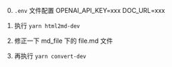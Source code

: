 0. `.env` 文件配置 OPENAI_API_KEY=xxx  DOC_URL=xxx

1. 执行 `yarn html2md-dev`

2. 修正一下 md_file 下的 file.md 文件

3. 再执行 `yarn convert-dev`

